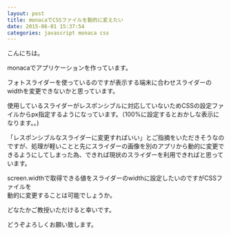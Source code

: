 ```yaml
---
layout: post
title: monacaでCSSファイルを動的に変えたい
date: 2015-06-01 15:37:54
categories: javascript monaca css
---
```

<!-- {% raw %} -->
<p>こんにちは。</p>

<p>monacaでアプリケーションを作っています。</p>

<p>フォトスライダーを使っているのですが表示する端末に合わせスライダーのwidthを変更できないかと思っています。</p>

<p>使用しているスライダーがレスポンシブルに対応していないためCSSの設定ファイルからpx指定するようになっています。（100%に設定するとおかしな表示になります。。)</p>

<p>「レスポンシブルなスライダーに変更すればいい」とご指摘をいただきそうなのですが、処理が軽いことと先にスライダーの画像を別のアプリから動的に変更できるようにしてしまった為、できれば現状のスライダーを利用できればと思っています。</p>

<p>screen.widthで取得できる値をスライダーのwidthに設定したいのですがCSSファイルを<br>
動的に変更することは可能でしょうか。</p>

<p>どなたかご教授いただけると幸いです。</p>

<p>どうぞよろしくお願い致します。</p>
<!-- {% endraw %} -->
